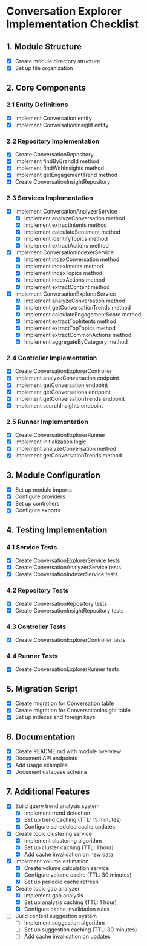 # Conversation Explorer Implementation Checklist

## 1. Module Structure
- [x] Create module directory structure
- [x] Set up file organization

## 2. Core Components

### 2.1 Entity Definitions
- [x] Implement Conversation entity
- [x] Implement ConversationInsight entity

### 2.2 Repository Implementation
- [x] Create ConversationRepository
- [x] Implement findByBrandId method
- [x] Implement findWithInsights method
- [x] Implement getEngagementTrend method
- [x] Create ConversationInsightRepository

### 2.3 Services Implementation
- [x] Implement ConversationAnalyzerService
  - [x] Implement analyzeConversation method
  - [x] Implement extractIntents method
  - [x] Implement calculateSentiment method
  - [x] Implement identifyTopics method
  - [x] Implement extractActions method
- [x] Implement ConversationIndexerService
  - [x] Implement indexConversation method
  - [x] Implement indexIntents method
  - [x] Implement indexTopics method
  - [x] Implement indexActions method
  - [x] Implement extractContent method
- [x] Implement ConversationExplorerService
  - [x] Implement analyzeConversation method
  - [x] Implement getConversationTrends method
  - [x] Implement calculateEngagementScore method
  - [x] Implement extractTopIntents method
  - [x] Implement extractTopTopics method
  - [x] Implement extractCommonActions method
  - [x] Implement aggregateByCategory method

### 2.4 Controller Implementation
- [x] Create ConversationExplorerController
- [x] Implement analyzeConversation endpoint
- [x] Implement getConversation endpoint
- [x] Implement getConversations endpoint
- [x] Implement getConversationTrends endpoint
- [x] Implement searchInsights endpoint

### 2.5 Runner Implementation
- [x] Create ConversationExplorerRunner
- [x] Implement initialization logic
- [x] Implement analyzeConversation method
- [x] Implement getConversationTrends method

## 3. Module Configuration
- [x] Set up module imports
- [x] Configure providers
- [x] Set up controllers
- [x] Configure exports

## 4. Testing Implementation

### 4.1 Service Tests
- [x] Create ConversationExplorerService tests
- [x] Create ConversationAnalyzerService tests
- [x] Create ConversationIndexerService tests

### 4.2 Repository Tests
- [x] Create ConversationRepository tests
- [x] Create ConversationInsightRepository tests

### 4.3 Controller Tests
- [x] Create ConversationExplorerController tests

### 4.4 Runner Tests
- [x] Create ConversationExplorerRunner tests

## 5. Migration Script
- [x] Create migration for Conversation table
- [x] Create migration for ConversationInsight table
- [x] Set up indexes and foreign keys

## 6. Documentation
- [x] Create README.md with module overview
- [x] Document API endpoints
- [x] Add usage examples
- [x] Document database schema

## 7. Additional Features
- [x] Build query trend analysis system
  - [x] Implement trend detection
  - [x] Set up trend caching (TTL: 15 minutes)
  - [x] Configure scheduled cache updates
- [x] Create topic clustering service
  - [x] Implement clustering algorithm
  - [x] Set up cluster caching (TTL: 1 hour)
  - [x] Add cache invalidation on new data
- [x] Implement volume estimation
  - [x] Create volume calculation service
  - [x] Configure volume cache (TTL: 30 minutes)
  - [x] Set up periodic cache refresh
- [x] Create topic gap analyzer
  - [x] Implement gap analysis
  - [x] Set up analysis caching (TTL: 1 hour)
  - [x] Configure cache invalidation rules
- [ ] Build content suggestion system
  - [ ] Implement suggestion algorithm
  - [ ] Set up suggestion caching (TTL: 30 minutes)
  - [ ] Add cache invalidation on updates 